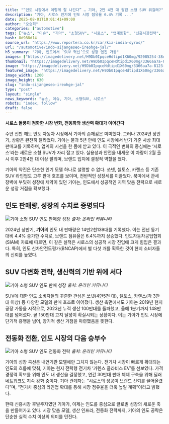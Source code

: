 ```yaml
---
title: "“인도 시장에서 이렇게 잘 나간다” … 기아, 2만 4천 대 팔린 소형 SUV 뭐길래?"
description: "기아, 시로스 인기에 인도 시장 점유율 6.4% 기록 ..."
date: 2025-08-01T10:01:41+09:00
author: "오승희"
categories: ["automotive"]
tags: ["뉴스", "이슈", "기아", "소형SUV", "시로스", "업계동향", "신흥시장전략", "글로벌자동차판매"]
hash: 8d988d14
source_url: "https://www.reportera.co.kr/car/kia-india-syros/"
url: "/automotive/indo-sijangeseo-ireohge-jal/"
h5_summary: "기아, 인도에서 ‘SUV 혁신’으로 성장 엔진 가동"
images: ["https://imagedelivery.net/H9Db0IpqceHdtipd1X60mg/92085254-38db-4d10-c678-e3c83214c700/public", "https://imagedelivery.net/H9Db0IpqceHdtipd1X60mg/1c432584-e6a1-47c1-ea7a-426523ba1500/public", "https://imagedelivery.net/H9Db0IpqceHdtipd1X60mg/3366aa7a-8123-4263-c6b9-e5ac3a398400/public", "https://imagedelivery.net/H9Db0IpqceHdtipd1X60mg/9bec9291-c66e-459a-4f9e-f59c193e1e00/public"]
thumbnail: "https://imagedelivery.net/H9Db0IpqceHdtipd1X60mg/3366aa7a-8123-4263-c6b9-e5ac3a398400/public"
image: "https://imagedelivery.net/H9Db0IpqceHdtipd1X60mg/3366aa7a-8123-4263-c6b9-e5ac3a398400/public"
featured_image: "https://imagedelivery.net/H9Db0IpqceHdtipd1X60mg/3366aa7a-8123-4263-c6b9-e5ac3a398400/public"
image_width: 1200
image_height: 630
slug: "indo-sijangeseo-ireohge-jal"
type: "post"
layout: "single"
news_keywords: "뉴스, 이슈, 기아, 소형SUV, 시로스"
robots: "index, follow"
draft: false
---
```


**시로스 돌풍이 점화한 시장 변화, 전동화와 생산력 확대가 이어간다**

수년 전만 해도 인도 자동차 시장에서 기아의 존재감은 미미했다. 그러나 2024년 상반기, 상황은 완전히 달라졌다. 기아는 불과 5년 만에 인도 시장에서 반기 기준 사상 최대 판매고를 기록하며, 업계의 시선을 한 몸에 받고 있다. 이 극적인 변화의 중심에는 ‘시로스’라는 새로운 소형 SUV가 자리 잡고 있다. 실용성과 안전을 내세운 이 차량이 2월 출시 이후 2만4천 대 이상 팔리며, 브랜드 입지에 결정적 역할을 했다.

기아의 약진은 단순한 인기 모델 하나로 설명할 수 없다. 쏘넷, 셀토스, 카렌스 등 기존 SUV 라인업도 고루 판매 호조를 보이며, 전반적인 성장세를 이끌었다. 북미에서 관세 장벽에 부딪혀 성장에 제약이 있던 기아는, 인도에서 성공적인 지역 맞춤 전략으로 새로운 성장 거점을 확보했다.

## 인도 판매량, 성장의 수치로 증명되다

![기아 소형 SUV 인도 판매량 성장](https://imagedelivery.net/H9Db0IpqceHdtipd1X60mg/1c432584-e6a1-47c1-ea7a-426523ba1500/public)
*출처: 온라인 커뮤니티*


2024년 상반기, **기아**의 인도 내 판매량은 14만2천139대를 기록했다. 이는 전년 동기 대비 4.4% 증가한 수치로, 브랜드 점유율은 6.4%까지 상승했다. 인도자동차공업협회(SIAM) 자료에 따르면, 이 같은 실적은 시로스의 성공적 시장 진입에 크게 힘입은 결과다. 특히, 인도 신차안전도평가(BNCAP)에서 별 다섯 개를 획득한 것이 현지 소비자들의 신뢰를 높였다.

## SUV 다변화 전략, 생산력의 기반 위에 서다

![기아 소형 SUV 인도 판매 성장](https://imagedelivery.net/H9Db0IpqceHdtipd1X60mg/92085254-38db-4d10-c678-e3c83214c700/public)
*출처: 온라인 커뮤니티*


SUV에 대한 인도 소비자들의 꾸준한 관심은 쏘넷(4만5천 대), 셀토스, 카렌스(각 3만 대 이상) 등 다양한 모델의 판매 호조로 이어졌다. 생산 측면에서도 기아는 2019년 현지 공장 가동을 시작으로, 2023년 누적 생산 100만대를 돌파했고, 올해 1분기까지 148만대를 넘어섰다. 곧 150만대 고지 달성이 확실시되는 상황이다. 이는 기아가 인도 시장에 단기적 흥행을 넘어, 장기적 생산 거점을 마련했음을 뜻한다.

## 전동화 전환, 인도 시장의 다음 승부수

![기아 소형 SUV 인도 전동화 전략](https://imagedelivery.net/H9Db0IpqceHdtipd1X60mg/9bec9291-c66e-459a-4f9e-f59c193e1e00/public)
*출처: 온라인 커뮤니티*


기아의 성장 곡선은 내연기관 모델에만 그치지 않는다. 전기차 시장이 빠르게 확대되는 인도의 흐름에 맞춰, 기아는 현지 전략형 전기차 ‘카렌스 클라비스 EV’를 선보였다. 가격 경쟁력 확보를 위해 인도 내 생산을 결정했고, 연간 30만대 판매 체제 구축을 위해 딜러 네트워크도 지속 강화 중이다. 기아 관계자는 “시로스의 성공이 브랜드 신뢰를 끌어올렸다”며, “전기차 중심의 라인업 확대를 통해 시장 점유율을 더욱 높일 계획”이라고 밝혔다.

한때 신흥시장 후발주자였던 기아가, 이제는 인도를 중심으로 글로벌 성장의 새로운 축을 만들어가고 있다. 시장 맞춤 모델, 생산 인프라, 전동화 전략까지, 기아의 인도 공략은 단순한 실적 수치 이상의 의미를 던진다.
